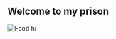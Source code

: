 ## Welcome to my prison
  ![Food](https://upload.wikimedia.org/wikipedia/commons/9/9a/Big_Mac_hamburger.jpg)
  hi
 
